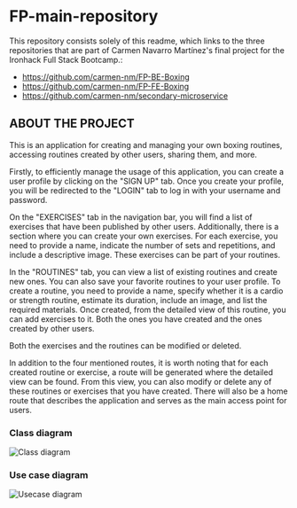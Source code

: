 # FP-main-repository
This repository consists solely of this readme, which links to the three repositories that are part of Carmen Navarro Martínez's final project for the Ironhack Full Stack Bootcamp.:
- https://github.com/carmen-nm/FP-BE-Boxing
- https://github.com/carmen-nm/FP-FE-Boxing
- https://github.com/carmen-nm/secondary-microservice

## ABOUT THE PROJECT
This is an application for creating and managing your own boxing routines, accessing routines created by other users, sharing them, and more.

Firstly, to efficiently manage the usage of this application, you can create a user profile by clicking on the "SIGN UP" tab. Once you create your profile, you will be redirected to the "LOGIN" tab to log in with your username and password.

On the "EXERCISES" tab in the navigation bar, you will find a list of exercises that have been published by other users. Additionally, there is a section where you can create your own exercises. For each exercise, you need to provide a name, indicate the number of sets and repetitions, and include a descriptive image. These exercises can be part of your routines.

In the "ROUTINES" tab, you can view a list of existing routines and create new ones. You can also save your favorite routines to your user profile. To create a routine, you need to provide a name, specify whether it is a cardio or strength routine, estimate its duration, include an image, and list the required materials. Once created, from the detailed view of this routine, you can add exercises to it. Both the ones you have created and the ones created by other users.

Both the exercises and the routines can be modified or deleted.

In addition to the four mentioned routes, it is worth noting that for each created routine or exercise, a route will be generated where the detailed view can be found. From this view, you can also modify or delete any of these routines or exercises that you have created. There will also be a home route that describes the application and serves as the main access point for users.

### Class diagram

![Class diagram](https://github.com/carmen-nm/FP-main-repository/assets/111683922/0dbc5372-ce63-4897-b31f-a022c9525011)


### Use case diagram

![Usecase diagram](https://github.com/carmen-nm/FP-main-repository/assets/111683922/6f270782-cca6-4b17-90ff-2638152d86a3)

